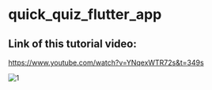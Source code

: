 # quick_quiz_flutter_app

## Link of this tutorial video:
https://www.youtube.com/watch?v=YNqexWTR72s&t=349s

![1](https://user-images.githubusercontent.com/66040295/90964043-e0d58000-e4c5-11ea-97d3-44e008c9ef6c.jpg)
